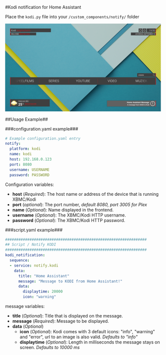 #Kodi notification for Home Assistant

Place the `kodi.py` file into your `/custom_components/notify/` folder

![alt text](https://raw.githubusercontent.com/chrom3/kodi_notification/master/Notification%20Example.jpg "Logo Title Text 1")

##Usage Example##

###configuration.yaml example###
```yaml
# Example configuration.yaml entry
notify:
  platform: kodi
  name: kodi
  host: 192.168.0.123
  port: 8080
  username: USERNAME
  password: PASSWORD
```
Configuration variables:
- **host** (*Required*): The host name or address of the device that is running XBMC/Kodi
- **port** (*optional*): The port number, *default 8080, port 3005 for Plex*
- **name** (*Optional*): Name displayed in the frontend.
- **username** (*Optional*): The XBMC/Kodi HTTP username.
- **password** (*Optional*): The XBMC/Kodi HTTP password.

###script.yaml example###
```yaml
################################################################
## Script / Notify KODI
################################################################
kodi_notification:
  sequence:
  - service: notify.kodi
    data:
      title: "Home Assistant"
      message: "Message to KODI from Home Assistant!"
      data:
        displaytime: 20000
        icon: "warning"
```
message variables:
- **title** (*Optional*): Title that is displayed on the message.
- **message** (*Required*): Message to be displayed.
- **data** (*Optional*)
  - **icon** (*Optional*): Kodi comes with 3 default icons: "info", "warning" and "error", url to an image is also valid. *Defaults to "info"*
  - **displaytime** (*Optional*): Length in milliseconds the message stays on screen. *Defaults to 10000 ms*
